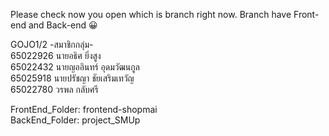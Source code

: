Please check now you open which is branch right now. Branch have Front-end and Back-end 😀

GOJO1/2 
-สมาชิกกลุ่ม- <br>
65022926 นายอธิศ ยิ่งสูง <br>
65022432 นายญออินทร์ อุดมวัฒนกูล <br>
65025918 นายปรัชญา ชัยเสริมเทวัญ <br>
65022780 วรพล กลับศรี
<br>

FrontEnd_Folder: frontend-shopmai  <br>
BackEnd_Folder: project_SMUp
